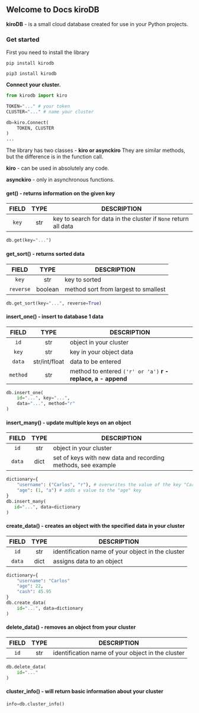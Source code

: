 ## Welcome to Docs kiroDB

**kiroDB** - is a small cloud database created for use in your Python projects.

### Get started

First you need to install the library

`pip install kirodb`

`pip3 install kirodb`

**Connect your cluster.**
```py
from kirodb import kiro

TOKEN="..." # your token
CLUSTER="..." # name your cluster

db=kiro.Connect(
    TOKEN, CLUSTER
)
...
```

The library has two classes - **kiro or asynckiro**
They are similar methods, but the difference is in the function call.

**kiro** - can be used in absolutely any code.

**asynckiro** - only in asynchronous functions.

#### get() - returns information on the given key

| FIELD      | TYPE | DESCRIPTION                           |
|:-----------:|:----:|---------------------------------------|
| `key`   | str  | key to search for data in the cluster if `None` return all data                     |

```py
db.get(key="...")
```

#### get_sort() - returns sorted data

| FIELD      | TYPE | DESCRIPTION                           |
|:------------:|:----:|---------------------------------------|
| `key`   | str  | key to sorted                    |
| `reverse` | boolean | method sort from largest to smallest|

```py
db.get_sort(key="...", reverse=True)
```

#### insert_one() - insert to database 1 data

| FIELD    | TYPE          | DESCRIPTION                                          |
|:----------:|:-------------:|------------------------------------------------------|
| `id`    | str           | object in your cluster                    |
| `key` | str           | key in your object data                          |
| `data`  | str/int/float | data to be entered                                   |
| `method` | str           | method to entered `('r' or 'a')` **r - replace, a - append** |

```py
db.insert_one(
    id="...", key="...",
    data="...", method="r"
)
```

#### insert_many() - update multiple keys on an object

| FIELD     | TYPE            | DESCRIPTION                                          |
|:-----------:|:---------------:|------------------------------------------------------|
| `id`  | str             | object in your cluster                                   |
| `data`  | dict             | set of keys with new data and recording methods, see example                |

```py
dictionary={
    "username": ("Carlos", "r"), # overwrites the value of the key "Carlos"
    "age": (1, "a") # adds a value to the "age" key
}
db.insert_many(
   id="...", data=dictionary
)
```

#### create_data() - creates an object with the specified data in your cluster

| FIELD    | TYPE          | DESCRIPTION                                          |
|:---------:|:-------------:|------------------------------------------------------|
| `id` | str           | identification name of your object in the cluster                                   |
| `data` | dict           | assigns data to an object                 |

```py
dictionary={
    "username": "Carlos"
    "age": 22,
    "cash": 45.95
}
db.create_data(
    id="...", data=dictionary
)
```

#### delete_data() - removes an object from your cluster 

| FIELD    | TYPE          | DESCRIPTION                                          |
|:---------:|:-------------:|------------------------------------------------------|
| `id` | str           | identification name of your object in the cluster                                   |

```py
db.delete_data(
    id="..."
)
```

#### cluster_info() - will return basic information about your cluster

```py
info=db.cluster_info()
```
                
